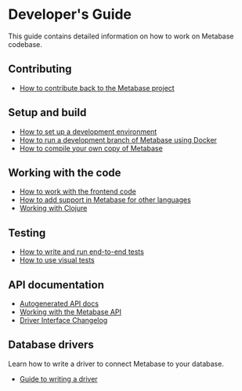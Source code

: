 # Developer's Guide

This guide contains detailed information on how to work on Metabase codebase.

## Contributing

- [How to contribute back to the Metabase project](contributing.md)

## Setup and build

- [How to set up a development environment](devenv.md)
- [How to run a development branch of Metabase using Docker](dev-branch-docker.md)
- [How to compile your own copy of Metabase](build.md)

## Working with the code

- [How to work with the frontend code](frontend.md)
- [How to add support in Metabase for other languages](internationalization.md)
- [Working with Clojure](clojure.md)

## Testing

- [How to write and run end-to-end tests](e2e-tests.md)
- [How to use visual tests](visual-tests.md)

## API documentation

- [Autogenerated API docs](../api-documentation.md)
- [Working with the Metabase API](https://www.metabase.com/learn/administration/metabase-api.html)
- [Driver Interface Changelog](driver-changelog.md)

## Database drivers

Learn how to write a driver to connect Metabase to your database.

- [Guide to writing a driver](drivers/start.md)

